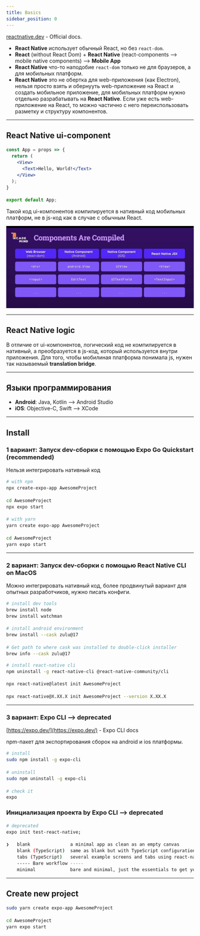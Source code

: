 ```yaml
---
title: Basics
sidebar_position: 0
---
```


[reactnative.dev](https://reactnative.dev/) - Official docs.

- **React Native** использует обычный React, но без `react-dom`.
- **React** (without React Dom) + **React Native** (react-components --> mobile native components) --> **Mobile App**
- **React Native** что-то наподобие `react-dom` только не для браузеров, а для мобильных платформ.
- **React Native** это не обертка для web-приложения (как Electron), нельзя просто взять и обернууть web-приложение на React и создать мобильное приложение, для мобильных платформ нужно отдельно разрабатывать на **React Native**. Если уже есть web-приложение на React, то можно частично с него переиспользовать разметку и структуру компонентов. 

---

## React Native ui-component

```jsx
const App = props => {
  return (
    <View>
      <Text>Hello, World!</Text>
    </View>
  );
}

export default App;
```

Такой код ui-компонентов компилируется в нативный код мобильных платформ, не в js-код как в случае с обычным React.

![waterfall](/img/mobile/photo_2024-05-02_12-41-02.jpg)

---

## React Native logic

В отличие от ui-компонентов, логический код не компилируется в нативный, а преобразуется в js-код, который используется внутри приложения. Для того, чтобы мобилиная платформа понимала js, нужен так называемый **translation bridge**.

---

## Языки программирования

- **Android**: Java, Kotlin --> Android Studio
- **iOS**: Objective-C, Swift --> XCode

---

## Install

### 1 вариант: Запуск dev-сборки с помощью Expo Go Quickstart (recommended)

Нельзя интегрировать нативный код

```bash
# with npm
npx create-expo-app AwesomeProject

cd AwesomeProject
npx expo start

# with yarn
yarn create expo-app AwesomeProject

cd AwesomeProject
yarn expo start
```

---

### 2 вариант: Запуск dev-сборки с помощью React Native CLI on MacOS

Можно интегрировать нативный код, более продвинутый вариант для опытных разработчиков, нужно писать конфиги.

```bash
# install dev tools
brew install node
brew install watchman

# install android environment
brew install --cask zulu@17

# Get path to where cask was installed to double-click installer
brew info --cask zulu@17
```

```bash
# install react-native cli
npm uninstall -g react-native-cli @react-native-community/cli

npx react-native@latest init AwesomeProject

npx react-native@X.XX.X init AwesomeProject --version X.XX.X
```

---

### 3 вариант: Expo CLI  --> deprecated

[https://expo.dev/](https://expo.dev/) - Expo CLI docs

npm-пакет для экспортирования сборок на android и ios платформы.

```bash
# install
sudo npm install -g expo-cli

# uninstall
sudo npm uninstall -g expo-cli

# check it
expo
```

### Инициализация проекта by Expo CLI --> deprecated

```bash
# deprecated
expo init test-react-native;

❯   blank               a minimal app as clean as an empty canvas
    blank (TypeScript)  same as blank but with TypeScript configuration
    tabs (TypeScript)   several example screens and tabs using react-navigation and TypeScript
    ----- Bare workflow -----
    minimal             bare and minimal, just the essentials to get you started
```

---

## Create new project

```bash
sudo yarn create expo-app AwesomeProject

cd AwesomeProject
yarn expo start
```
